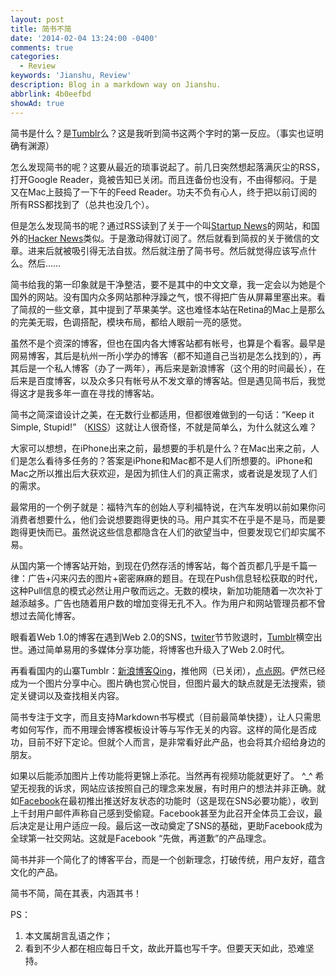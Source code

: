 ```yaml
---
layout: post
title: 简书不简
date: '2014-02-04 13:24:00 -0400'
comments: true
categories:
  - Review
keywords: 'Jianshu, Review'
description: Blog in a markdown way on Jianshu.
abbrlink: 4b0eefbd
showAd: true
---
```


简书是什么？是[Tumblr](http://www.tumblr.com)么？这是我听到简书这两个字时的第一反应。（事实也证明确有渊源）

怎么发现简书的呢？这要从最近的琐事说起了。前几日突然想起落满灰尘的RSS，打开Google Reader，竟被告知已关闭。而且连备份也没有，不由得郁闷。于是又在Mac上鼓捣了一下午的Feed Reader。功夫不负有心人，终于把以前订阅的所有RSS都找到了（总共也没几个）。

<!-- more -->

但是怎么发现简书的呢？通过RSS读到了关于一个叫[Startup News](http://news.dbanotes.net/)的网站，和国外的[Hacker News](https://news.ycombinator.com/)类似。于是激动得就订阅了。然后就看到简叔的关于微信的文章。进来后就被吸引得无法自拔。然后就注册了简书号。然后就觉得应该写点什么。然后……

简书给我的第一印象就是干净整洁，要不是其中的中文文章，我一定会以为她是个国外的网站。没有国内众多网站那种浮躁之气，恨不得把广告从屏幕里塞出来。看了简叔的一些文章，其中提到了苹果美学。这也难怪本站在Retina的Mac上是那么的完美无瑕，色调搭配，模块布局，都给人眼前一亮的感觉。

虽然不是个资深的博客，但也在国内各大博客站都有帐号，也算是个看客。最早是网易博客，其后是杭州一所小学办的博客（都不知道自己当初是怎么找到的），再其后是一个私人博客（办了一两年），再后来是新浪博客（这个用的时间最长），在后来是百度博客，以及众多只有帐号从不发文章的博客站。但是遇见简书后，我觉得这才是我多年一直在寻找的博客站。

简书之简深谙设计之美，在无数行业都适用，但都很难做到的一句话：“Keep it Simple, Stupid!” （[KISS](http://en.wikipedia.org/wiki/KISS_principle)）这就让人很奇怪，不就是简单么，为什么就这么难？

大家可以想想，在iPhone出来之前，最想要的手机是什么？在Mac出来之前，人们是怎么看待多任务的？答案是iPhone和Mac都不是人们所想要的。iPhone和Mac之所以推出后大获欢迎，是因为抓住人们的真正需求，或者说是发现了人们的需求。

最常用的一个例子就是：福特汽车的创始人亨利福特说，在汽车发明以前如果你问消费者想要什么，他们会说想要跑得更快的马。用户其实不在乎是不是马，而是要跑得更快而已。虽然说这些信息都隐含在人们的欲望当中，但要发现它们却实属不易。

从国内第一个博客站开始，到现在仍然存活的博客站，每个首页都几乎是千篇一律：广告+闪来闪去的图片+密密麻麻的题目。在现在Push信息轻松获取的时代，这种Pull信息的模式必然让用户敬而远之。无数的模块，新加功能随着一次次补丁越添越多。广告也随着用户数的增加变得无孔不入。作为用户和网站管理员都不曾想过去简化博客。

眼看着Web 1.0的博客在遇到Web 2.0的SNS，[twiter](https://twitter.com/)节节败退时，[Tumblr](http://www.tumblr.com)横空出世。通过简单易用的多媒体分享功能，将博客也升级入了Web 2.0时代。

再看看国内的山寨Tumblr：[新浪博客Qing](http://qing.blog.sina.com.cn/)，推他网（已关闭），[点点网](http://www.diandian.com/)。俨然已经成为一个图片分享中心。图片确也赏心悦目，但图片最大的缺点就是无法搜索，锁定关键词以及查找相关内容。

简书专注于文字，而且支持Markdown书写模式（目前最简单快捷），让人只需思考如何写作，而不用理会博客模板设计等与写作无关的内容。这样的简化是否成功，目前不好下定论。但就个人而言，是非常看好此产品，也会将其介绍给身边的朋友。

如果以后能添加图片上传功能将更锦上添花。当然再有视频功能就更好了。 ^_^ 希望无视我的诉求，网站应该按照自己的理念来发展，有时用户的想法并非正确。就如[Facebook](https://www.facebook.com/)在最初推出推送好友状态的功能时（这是现在SNS必要功能），收到上千封用户邮件声称自己感到受偷窥。Facebook甚至为此召开全体员工会议，最后决定是让用户适应一段。最后这一改动奠定了SNS的基础，更助Facebook成为全球第一社交网站。这就是Facebook “先做，再道歉”的产品理念。

简书并非一个简化了的博客平台，而是一个创新理念，打破传统，用户友好，蕴含文化的产品。

简书不简，简在其表，内涵其书！

PS：
1. 本文属胡言乱语之作；
2. 看到不少人都在相应每日千文，故此开篇也写千字。但要天天如此，恐难坚持。

